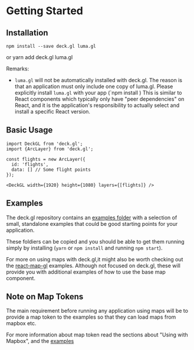 # Getting Started


## Installation

    npm install --save deck.gl luma.gl
or
    yarn add deck.gl luma.gl

Remarks:
* `luma.gl` will not be automatically installed with deck.gl.
  The reason is that an application must only include one copy of luma.gl.
  Please explicitly install `luma.gl` with your app (`npm install )
  This is similar to React components which typically only have "peer dependencies"
  on React, and it is the application's responsibility to actually
  select and install a specific React version.


## Basic Usage

    import DeckGL from 'deck.gl';
    import {ArcLayer} from 'deck.gl';

    const flights = new ArcLayer({
      id: 'flights',
      data: [] // Some flight points
    });

    <DeckGL width={1920} height={1080} layers={[flights]} />


## Examples

The deck.gl repository contains an
[examples folder](https://github.com/uber/deck.gl/tree/master/examples)
with a selection of small, standalone examples that could be good starting
points for your application.

These foldiers can be copied and you should be able to get them running
simply by installing (`yarn` or `npm install` and running `npm start`).

For more on using maps with deck.gl,it might also be worth checking out the
[react-map-gl](https://github.com/uber/react-map-gl)
examples. Although not focused on deck.gl, these will provide you with
additional examples of how to use the base map component.


## Note on Map Tokens

The main requirement before running any application using maps will be to provide
a map token to the examples so that they can load maps from mapbox etc.

For more information about map token read the sections about "Using with Mapbox",
and the [examples](https://github.com/uber/deck.gl/tree/master/examples/README.md)

